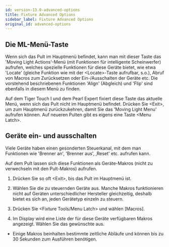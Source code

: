 ```yaml
---
id: version-13.0-advanced-options
title: Fixture Advanced Options
sidebar_label: Fixture Advanced Options
original_id: advanced-options
---
```


Die ML-Menü-Taste
-----------------

Wenn sich das Pult im Hauptmenü befindet, kann man mit dieser Taste das
'Moving Light Actions'-Menü (mit Funktionen für intelligente
Scheinwerfer) aufrufen, welches spezielle Funktionen für diese Geräte
bietet, wie etwa 'Locate' (gleiche Funktion wie mit der \<Locate\>-Taste
aufrufbar, s.o.), Abruf von Macros zum Zurücksetzen oder
Ein-/Ausschalten der Geräte etc. Die vorstehend beschriebenen Funktionen
'Align' (Abgleich) und 'Flip' sind ebenfalls in diesem Menü zu finden.

Auf dem Tiger Touch I und dem Pearl Expert fixiert diese Taste das
aktuelle Menü, wenn sich das Pult nicht im Hauptmenü befindet. Drücken
Sie \<Exit\>, um zum Hauptmenü zurückzukehren, damit Sie das 'Moving
Light Menu' aufrufen können. Auf neueren Pulten gibt es eigens eine
Taste \<Menu Latch\>.

Geräte ein- und ausschalten
---------------------------

Viele Geräte haben einen gesonderten Steuerkanal, mit dem man Funktionen
wie 'Brenner an', 'Brenner aus', ‚Reset' etc. aufrufen kann.

Auf dem Pult lassen sich diese Funktionen als Geräte-Makros (nicht zu
verwechseln mit den Pult-Makros) aufrufen.

1.  Drücken Sie so oft \<Exit\>, bis das Pult im Hauptmenü ist.

2.  Wählen Sie die zu steuernden Geräte aus. Manche Makros funktionieren
    nicht auf Geräten unterschiedlicher Hersteller gleichzeitig, deshalb
    bietet es sich an, jeden Gerätetyp einzeln zu steuern.

3.  Drücken Sie \<Fixture Tools/Menu Latch\> und wählen \[Macros\].

4.  Im Display wird eine Liste der für diese Geräte verfügbaren Makros
    angezeigt. Wählen Sie das gewünschte aus.

-   Einige Makros beinhalten bestimmte zeitliche Abläufe und können bis zu
    30 Sekunden zum Ausführen benötigen.
